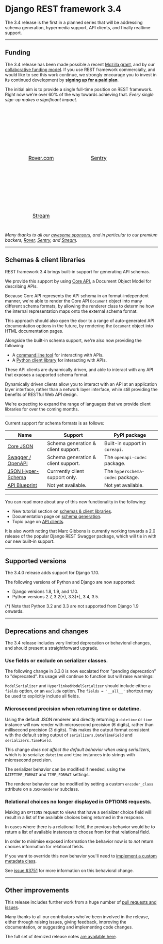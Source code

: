 <style>
.promo li a {
    float: left;
    width: 130px;
    height: 20px;
    text-align: center;
    margin: 10px 30px;
    padding: 150px 0 0 0;
    background-position: 0 50%;
    background-size: 130px auto;
    background-repeat: no-repeat;
    font-size: 120%;
    color: black;
}
.promo li {
    list-style: none;
}
</style>

# Django REST framework 3.4

The 3.4 release is the first in a planned series that will be addressing schema
generation, hypermedia support, API clients, and finally realtime support.

---

## Funding

The 3.4 release has been made possible a recent [Mozilla grant][moss], and by our
[collaborative funding model][funding]. If you use REST framework commercially, and would
like to see this work continue, we strongly encourage you to invest in its
continued development by **[signing up for a paid plan][funding]**.

The initial aim is to provide a single full-time position on REST framework.
Right now we're over 60% of the way towards achieving that.
*Every single sign-up makes a significant impact.*

<ul class="premium-promo promo">
    <li><a href="http://jobs.rover.com/" style="background-image: url(https://fund-rest-framework.s3.amazonaws.com/rover_130x130.png)">Rover.com</a></li>
    <li><a href="https://getsentry.com/welcome/" style="background-image: url(https://fund-rest-framework.s3.amazonaws.com/sentry130.png)">Sentry</a></li>
    <li><a href="https://getstream.io/?utm_source=drf&utm_medium=banner&utm_campaign=drf" style="background-image: url(https://fund-rest-framework.s3.amazonaws.com/stream-130.png)">Stream</a></li>
</ul>
<div style="clear: both; padding-bottom: 20px;"></div>

*Many thanks to all our [awesome sponsors][sponsors], and in particular to our premium backers, [Rover](http://jobs.rover.com/), [Sentry](https://getsentry.com/welcome/), and [Stream](https://getstream.io/?utm_source=drf&utm_medium=banner&utm_campaign=drf).*

---

## Schemas & client libraries

REST framework 3.4 brings built-in support for generating API schemas.

We provide this support by using [Core API][core-api], a Document Object Model
for describing APIs.

Because Core API represents the API schema in an format-independent
manner, we're able to render the Core API `Document` object into many different
schema formats, by allowing the renderer class to determine how the internal
representation maps onto the external schema format.

This approach should also open the door to a range of auto-generated API
documentation options in the future, by rendering the `Document` object into
HTML documentation pages.

Alongside the built-in schema support, we're also now providing the following:

* A [command line tool][command-line-client] for interacting with APIs.
* A [Python client library][client-library] for interacting with APIs.

These API clients are dynamically driven, and able to interact with any API
that exposes a supported schema format.

Dynamically driven clients allow you to interact with an API at an application
layer interface, rather than a network layer interface, while still providing
the benefits of RESTful Web API design.

We're expecting to expand the range of languages that we provide client libraries
for over the coming months.

---

Current support for schema formats is as follows:

Name                             | Support                             | PyPI package
---------------------------------|-------------------------------------|--------------------------------
[Core JSON][core-json]           | Schema generation & client support. | Built-in support in `coreapi`.
[Swagger / OpenAPI][swagger]     | Schema generation & client support. | The `openapi-codec` package.
[JSON Hyper-Schema][hyperschema] | Currrently client support only.     | The `hyperschema-codec` package.
[API Blueprint][api-blueprint]   | Not yet available.                  | Not yet available.

---

You can read more about any of this new functionality in the following:

* New tutorial section on [schemas & client libraries][tut-7].
* Documentation page on [schema generation][schema-generation].
* Topic page on [API clients][api-clients].

It is also worth noting that Marc Gibbons is currently working towards a 2.0 release of
the popular Django REST Swagger package, which will tie in with our new built-in support.

---

## Supported versions

The 3.4.0 release adds support for Django 1.10.

The following versions of Python and Django are now supported:

* Django versions 1.8, 1.9, and 1.10.
* Python versions 2.7, 3.2(\*), 3.3(\*), 3.4, 3.5.

(\*) Note that Python 3.2 and 3.3 are not supported from Django 1.9 onwards.

---

## Deprecations and changes

The 3.4 release includes very limited deprecation or behavioral changes, and
should present a straightforward upgrade.

### Use fields or exclude on serializer classes.

The following change in 3.3.0 is now escalated from "pending deprecation" to
"deprecated". Its usage will continue to function but will raise warnings:

`ModelSerializer` and `HyperlinkedModelSerializer` should include either a `fields`
option, or an `exclude` option. The `fields = '__all__'` shortcut may be used
to explicitly include all fields.

### Microsecond precision when returning time or datetime.

Using the default JSON renderer and directly returning a `datetime` or `time`
instance will now render with microsecond precision (6 digits), rather than
millisecond precision (3 digits). This makes the output format consistent with the
default string output of `serializers.DateTimeField` and `serializers.TimeField`.

This change *does not affect the default behavior when using serializers*,
which is to serialize `datetime` and `time` instances into strings with
microsecond precision.

The serializer behavior can be modified if needed, using the `DATETIME_FORMAT`
and `TIME_FORMAT` settings.

The renderer behavior can be modified by setting a custom `encoder_class`
attribute on a `JSONRenderer` subclass.

### Relational choices no longer displayed in OPTIONS requests.

Making an `OPTIONS` request to views that have a serializer choice field
will result in a list of the available choices being returned in the response.

In cases where there is a relational field, the previous behavior would be
to return a list of available instances to choose from for that relational field.

In order to minimise exposed information the behavior now is to *not* return
choices information for relational fields.

If you want to override this new behavior you'll need to [implement a custom
metadata class][metadata].

See [issue #3751][gh3751] for more information on this behavioral change.

---

## Other improvements

This release includes further work from a huge number of [pull requests and issues][milestone].

Many thanks to all our contributors who've been involved in the release, either through raising issues, giving feedback, improving the documentation, or suggesting and implementing code changes.

The full set of itemized release notes [are available here][release-notes].

[sponsors]: https://fund.django-rest-framework.org/topics/funding/#our-sponsors
[moss]: mozilla-grant.md
[funding]: funding.md
[core-api]: http://www.coreapi.org/
[command-line-client]: api-clients#command-line-client
[client-library]: api-clients#python-client-library
[core-json]: http://www.coreapi.org/specification/encoding/#core-json-encoding
[swagger]: https://openapis.org/specification
[hyperschema]: http://json-schema.org/latest/json-schema-hypermedia.html
[api-blueprint]: https://apiblueprint.org/
[tut-7]: ../../tutorial/7-schemas-and-client-libraries/
[schema-generation]: ../../api-guide/schemas/
[api-clients]: api-clients.md
[milestone]: https://github.com/tomchristie/django-rest-framework/milestone/35
[release-notes]: release-notes#34
[metadata]: ../../api-guide/metadata/#custom-metadata-classes
[gh3751]: https://github.com/tomchristie/django-rest-framework/issues/3751
